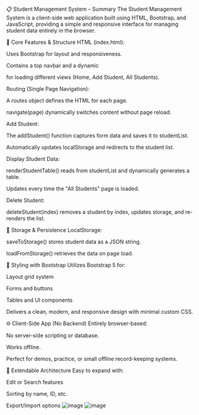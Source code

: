 📋 Student Management System – Summary
The Student Management System is a client-side web application built using HTML, Bootstrap, and JavaScript, providing a simple and responsive interface for managing student data entirely in the browser.

🧱 Core Features & Structure
HTML (index.html):

Uses Bootstrap for layout and responsiveness.

Contains a top navbar and a dynamic <div id="app"> for loading different views (Home, Add Student, All Students).

Routing (Single Page Navigation):

A routes object defines the HTML for each page.

navigate(page) dynamically switches content without page reload.

Add Student:

The addStudent() function captures form data and saves it to studentList.

Automatically updates localStorage and redirects to the student list.

Display Student Data:

renderStudentTable() reads from studentList and dynamically generates a table.

Updates every time the "All Students" page is loaded.

Delete Student:

deleteStudent(index) removes a student by index, updates storage, and re-renders the list.

💾 Storage & Persistence
LocalStorage:

saveToStorage() stores student data as a JSON string.

loadFromStorage() retrieves the data on page load.

🎨 Styling with Bootstrap
Utilizes Bootstrap 5 for:

Layout grid system

Forms and buttons

Tables and UI components

Delivers a clean, modern, and responsive design with minimal custom CSS.

🌐 Client-Side App (No Backend)
Entirely browser-based:

No server-side scripting or database.

Works offline.

Perfect for demos, practice, or small offline record-keeping systems.

🧩 Extendable Architecture
Easy to expand with:

Edit or Search features

Sorting by name, ID, etc.

Export/Import options
![image](https://github.com/user-attachments/assets/ffd166fe-c232-411f-87a4-0b9bbfc86a83)
![image](https://github.com/user-attachments/assets/4a1141c2-7f93-47c6-ac90-5a8fe9bcaf8a)
